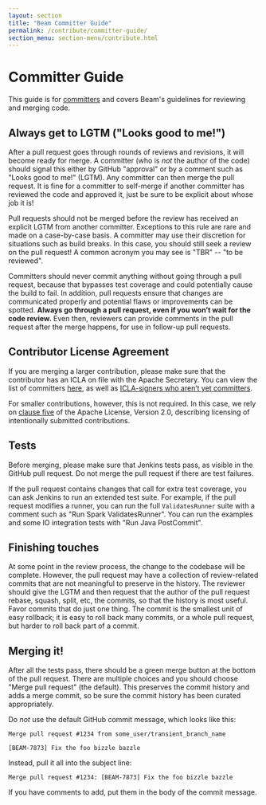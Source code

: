 ```yaml
---
layout: section
title: "Beam Committer Guide"
permalink: /contribute/committer-guide/
section_menu: section-menu/contribute.html
---
```

<!--
Licensed under the Apache License, Version 2.0 (the "License");
you may not use this file except in compliance with the License.
You may obtain a copy of the License at

http://www.apache.org/licenses/LICENSE-2.0

Unless required by applicable law or agreed to in writing, software
distributed under the License is distributed on an "AS IS" BASIS,
WITHOUT WARRANTIES OR CONDITIONS OF ANY KIND, either express or implied.
See the License for the specific language governing permissions and
limitations under the License.
-->

# Committer Guide

This guide is for
[committers](https://www.apache.org/foundation/how-it-works.html#committers)
and covers Beam's guidelines for reviewing and merging code.

## Always get to LGTM ("Looks good to me!")

After a pull request goes through rounds of reviews and revisions, it will
become ready for merge. A committer (who is _not_ the author of the code)
should signal this either by GitHub "approval" or by a comment such as "Looks
good to me!" (LGTM). Any committer can then merge the pull request. It is fine
for a committer to self-merge if another committer has reviewed the code and
approved it, just be sure to be explicit about whose job it is!

Pull requests should not be merged before the review has received an explicit
LGTM from another committer. Exceptions to this rule are rare and made on a
case-by-case basis. A committer may use their discretion for situations such as
build breaks. In this case, you should still seek a review on the pull request!
A common acronym you may see is "TBR" -- "to be reviewed".

Committers should never commit anything without going through a pull request,
because that bypasses test coverage and could potentially cause the build to
fail. In addition, pull requests ensure that changes are communicated properly
and potential flaws or improvements can be spotted.  **Always go through a pull
request, even if you won’t wait for the code review.** Even then, reviewers
can provide comments in the pull request after the merge happens, for use
in follow-up pull requests.

## Contributor License Agreement

If you are merging a larger contribution, please make sure that the contributor
has an ICLA on file with the Apache Secretary. You can view the list of
committers [here](http://home.apache.org/phonebook.html?unix=committers), as
well as [ICLA-signers who aren’t yet
committers](http://home.apache.org/unlistedclas.html).

For smaller contributions, however, this is not required. In this case, we rely
on [clause five](http://www.apache.org/licenses/LICENSE-2.0#contributions) of
the Apache License, Version 2.0, describing licensing of intentionally
submitted contributions.

## Tests

Before merging, please make sure that Jenkins tests pass, as visible in the
GitHub pull request. Do not merge the pull request if there are test failures.

If the pull request contains changes that call for extra test coverage, you can
ask Jenkins to run an extended test suite. For example, if the pull request
modifies a runner, you can run the full `ValidatesRunner` suite with a comment
such as "Run Spark ValidatesRunner". You can run the examples and some IO
integration tests with "Run Java PostCommit".

## Finishing touches

At some point in the review process, the change to the codebase will be 
complete. However, the pull request may have a collection of review-related
commits that are not meaningful to preserve in the history. The reviewer should
give the LGTM and then request that the author of the pull request rebase,
squash, split, etc, the commits, so that the history is most useful. Favor
commits that do just one thing. The commit is the smallest unit of easy
rollback; it is easy to roll back many commits, or a whole pull request, but
harder to roll back part of a commit.

## Merging it!

After all the tests pass, there should be a green merge button at the bottom of
the pull request.  There are multiple choices and you should choose "Merge pull
request" (the default). This preserves the commit history and adds a merge
commit, so be sure the commit history has been curated appropriately.

Do _not_ use the default GitHub commit message, which looks like this:

    Merge pull request #1234 from some_user/transient_branch_name

    [BEAM-7873] Fix the foo bizzle bazzle

Instead, pull it all into the subject line:

    Merge pull request #1234: [BEAM-7873] Fix the foo bizzle bazzle

If you have comments to add, put them in the body of the commit message.
